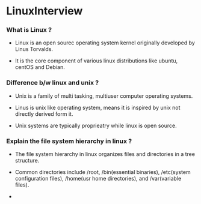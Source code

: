 # LinuxInterview

### What is Linux ?

* Linux is an open sourec operating system kernel originally developed by Linus Torvalds.

* It is the core component of various linux distributions like ubuntu, centOS and Debian.

### Difference b/w linux and unix ?

* Unix is a family of multi tasking, multiuser  computer operating systems.

* Linus is unix like operating system, means it is inspired by unix not directly derived form it.

* Unix systems are typically proprieatry while linux is open source.

### Explain the file system hierarchy in linux ?

* The file system hierarchy in linux organizes files and directories in a tree structure.

* Common directories include /root, /bin(essential binaries), /etc(system configuration files), /home(usr home directories), and /var(variable files).

* 


